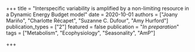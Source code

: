 +++
title = "Interspecific variability is amplified by a non-limiting resource in a Dynamic Energy Budget model"
date = 2020-10-01
authors = ["Joany Mariño", "Charlotte Récapet", "Suzanne C. Dufour", "Amy Hurford"]
publication_types = ["2"]
featured = false
publication = "*In preparation*"
tags = ["Metabolism", "Ecophysiology", "Seasonality", "AmP"]

+++
